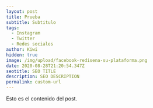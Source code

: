 ```yaml
---
layout: post
title: Prueba
subtitle: Subtitulo
tags:
  - Instagram
  - Twitter
  - Redes sociales
author: Kiwi
hidden: true
image: /img/upload/facebook-redisena-su-plataforma.png
date: 2020-08-28T21:20:54.347Z
seotitle: SEO TITLE
description: SEO DESCRIPTION
permalink: custom-url
---
```

Esto es el contenido del post.